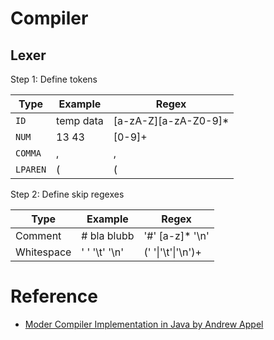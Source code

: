 
# Compiler

## Lexer

Step 1: Define tokens

| Type  | Example | Regex |
| ------|------ | ------------- |
| `ID` | temp data | [a-zA-Z][a-zA-Z0-9]* |
| `NUM` | 13 43 | [0-9]+ |
| `COMMA` | , | , |
| `LPAREN` | ( | ( |

Step 2: Define skip regexes

| Type  | Example | Regex |
| ------|------ | ------------- |
| Comment | # bla blubb | '#' [a-z]* '\n' |
| Whitespace | ' ' '\t' '\n' | (' '\|'\t'\|'\n')+ |

# Reference

* [Moder Compiler Implementation in Java by Andrew Appel](https://www.amazon.de/Modern-Compiler-Implementation-Andrew-Appel/dp/052182060X)
